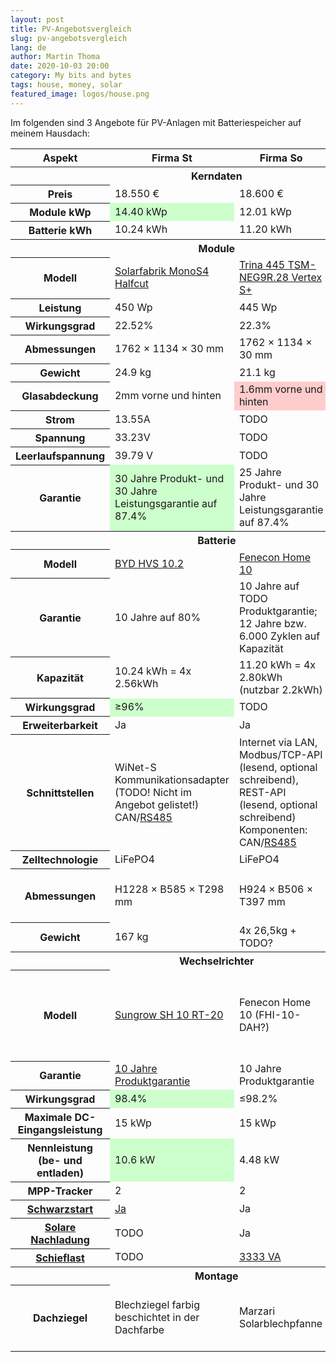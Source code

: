 ```yaml
---
layout: post
title: PV-Angebotsvergleich
slug: pv-angebotsvergleich
lang: de
author: Martin Thoma
date: 2020-10-03 20:00
category: My bits and bytes
tags: house, money, solar
featured_image: logos/house.png
---
```


Im folgenden sind 3 Angebote für PV-Anlagen mit Batteriespeicher auf meinem Hausdach:

<style>
    .good {
        background-color: #ccffcc;
    }
    .bad {
        background-color: #ffcccc;
    }
</style>

<table>
    <thead>
        <tr>
            <th>Aspekt</th>
            <th>Firma St</th>
            <th>Firma So</th>
            <th>Firma Z</th>
        </tr>
    </thead>
    <tbody>
        <tr><th colspan="4" style="text-align: center;">Kerndaten</th></tr>
        <tr>
            <th>Preis</th>
            <td>18.550 €</td>
            <td>18.600 €</td>
            <td>20.250 €</td>
        </tr>
        <tr>
            <th>Module kWp</th>
            <td class="good">14.40 kWp</td>
            <td>12.01 kWp</td>
            <td>12.74 kWp</td>
        </tr>
        <tr>
            <th>Batterie kWh</th>
            <td>10.24 kWh</td>
            <td>11.20 kWh</td>
            <td>11.00 kWh</td>
        </tr>
        <tr><th colspan="4" style="text-align: center;">Module</th></tr>
        <tr>
            <th>Modell</th>
            <td><a href="https://solar-fabrik.de/solarmodule/mono-s4-halfcut-trend-white/">Solarfabrik MonoS4 Halfcut</a></td>
            <td><a href="https://pages.trinasolar.com/rs/567-KJK-096/images/Datasheet-Vertex%20S%2B-NEG9R.28-EN-2023-445W.pdf">Trina 445 TSM-NEG9R.28 Vertex S+</a></td>
            <td><a href="https://www.solarwatt.de/canto/download/lq1eacp49d00te8084k5rij139">Solarwatt vision M 5.0 budget pure</a></td>
        </tr>
        <tr>
            <th>Leistung</th>
            <td>450 Wp</td>
            <td>445 Wp</td>
            <td>455 Wp</td>
        </tr>
        <tr>
            <th>Wirkungsgrad</th>
            <td>22.52%</td>
            <td>22.3%</td>
            <td>22.8%</td>
        </tr>
        <tr>
            <th>Abmessungen</th>
            <td>1762 × 1134 × 30 mm</td>
            <td>1762 × 1134 × 30 mm</td>
            <td>1762 × 1134 × 35 mm</td>
        </tr>
        <tr>
            <th>Gewicht</th>
            <td>24.9 kg</td>
            <td>21.1 kg</td>
            <td>24.8 kg</td>
        </tr>
        <tr>
            <th>Glasabdeckung</th>
            <td>2mm vorne und hinten</td>
            <td class="bad">1.6mm vorne und hinten</td>
            <td>2mm vorne und hinten</td>
        </tr>
        <tr>
            <th>Strom</th>
            <td>13.55A</td>
            <td>TODO</td>
            <td>TODO</td>
        </tr>
        <tr>
            <th>Spannung</th>
            <td>33.23V</td>
            <td>TODO</td>
            <td>TODO</td>
        </tr>
        <tr>
            <th>Leerlaufspannung</th>
            <td>39.79 V</td>
            <td>TODO</td>
            <td>40.0 V</td>
        </tr>
        <tr>
            <th>Garantie</th>
            <td class="good">30 Jahre Produkt- und 30 Jahre Leistungsgarantie auf 87.4%</td>
            <td>25 Jahre Produkt- und 30 Jahre Leistungsgarantie auf 87.4%</td>
            <td>25 Jahre Produkt- und 30 Jahre Leistungsgarantie</td>
        </tr>
        <tr><th colspan="4" style="text-align: center;">Batterie</th></tr>
        <tr>
            <th>Modell</th>
            <td><a href="https://bydbatterybox.com/uploads/downloads/220426%20BYD%20Battery-Box%20Premium%20HVS_HVM%20Datenblatt%20V1.6%20DE-626901ba4b60f.pdf">BYD HVS 10.2</a></td>
            <td><a href="https://docs.fenecon.de/pdfs/home-avu/2024/de/2024-01_FENECON_Home-10_Produktblatt_DE_Web-1.pdf">Fenecon Home 10</a></td>
            <td><a href="https://www.sonnen.de/stromspeicher/sonnenbatterie-10-hybrid">Sonnenbatterie 10 hybrid</a></td>
        </tr>
        <tr>
            <th>Garantie</th>
            <td>10 Jahre auf 80%</td>
            <td>10 Jahre auf TODO Produktgarantie; 12 Jahre bzw. 6.000 Zyklen auf Kapazität</td>
            <td>10 Jahre auf TODO</td>
        </tr>
        <tr>
            <th>Kapazität</th>
            <td>10.24 kWh = 4x 2.56kWh</td>
            <td>11.20 kWh = 4x 2.80kWh (nutzbar 2.2kWh)</td>
            <td>11 kWh (nutzbar 10kWh)</td>
        </tr>
        <tr>
            <th>Wirkungsgrad</th>
            <td class="good">≥96%</td>
            <td>TODO</td>
            <td>&le;95.9 %</td>
        </tr>
        <tr>
            <th>Erweiterbarkeit</th>
            <td>Ja</td>
            <td>Ja</td>
            <td class="bad">Nein</td>
        </tr>
        <tr>
            <th>Schnittstellen</th>
            <td>WiNet-S Kommunikationsadapter (TODO! Nicht im Angebot gelistet!)<br/>CAN/<a href="https://de.wikipedia.org/wiki/EIA-485">RS485</a></td>
            <td>Internet via LAN, Modbus/TCP-API (lesend, optional schreibend), REST-API (lesend, optional schreibend)<br/>Komponenten: CAN/<a href="https://de.wikipedia.org/wiki/EIA-485">RS485</a></td>
            <td>sonnenKNX Module, TODO</td>
        </tr>
        <tr>
            <th>Zelltechnologie</th>
            <td>LiFePO4</td>
            <td>LiFePO4</td>
            <td>LiFePO4</td>
        </tr>
        <tr>
            <th>Abmessungen</th>
            <td>H1228 × B585 × T298 mm</td>
            <td> H924 × B506 × T397 mm</td>
            <td>H1840 × B690 × T270 mm (20cm Abstand rundrum)</td>
        </tr>
        <tr>
            <th>Gewicht</th>
            <td>167 kg</td>
            <td>4x 26,5kg + TODO?</td>
            <td>138 kg</td>
        </tr>
        <tr><th colspan="4" style="text-align: center;">Wechselrichter</th></tr>
        <tr>
            <th>Modell</th>
            <td><a href="https://www.cet-technology.de/wp-content/uploads/2023/12/Sungrow-SH6.0RT_SH8.0RT_SH10RT-20_Datenblatt.pdf">Sungrow SH 10 RT-20</a></td>
            <td>Fenecon Home 10 (FHI-10-DAH?)</td>
            <td>Sonnen Inverter 10-3-2<br/>10kW AC-Ausgangsleistung<br/>3=Anzahl Phasen<br/>2=Anzahl MPP-Tracker</td>
        </tr>
        <tr>
            <th>Garantie</th>
            <td><a href="https://www.sonnenshop.de/sungrow-hybrid-sh10.0rt">10 Jahre Produktgarantie</a></td>
            <td>10 Jahre Produktgarantie</td>
            <td>10 Jahre Produktgarantie</td>
        </tr>
        <tr>
            <th>Wirkungsgrad</th>
            <td class="good">98.4%</td>
            <td>&le;98.2%</td>
            <td class="bad">&le;95.4%</td>
        </tr>
        <tr>
            <th>Maximale DC-Eingangsleistung</th>
            <td>15 kWp</td>
            <td>15 kWp</td>
            <td>15 kWp</td>
        </tr>
        <tr>
            <th>Nennleistung (be- und entladen)</th>
            <td class="good">10.6 kW</td>
            <td>4.48 kW</td>
            <td>4.6 kW</td>
        </tr>
        <tr>
            <th>MPP-Tracker</th>
            <td>2</td>
            <td>2</td>
            <td>2</td>
        </tr>
        <tr>
            <th><a href="https://de.wikipedia.org/wiki/Schwarzstart">Schwarzstart</a></th>
            <td><a href="https://ger.sungrowpower.com/upload/file/20220202/DE%20FS%20Sungrow%203-phasiger%20Hybrid%20Factsheet%20FAQ%203.pdf">Ja</a></td>
            <td>Ja</td>
            <td>TODO</td>
        </tr>
        <tr>
            <th><a href="https://www.solaranlage-ratgeber.de/photovoltaik/photovoltaik-technik/photovoltaik-auch-bei-stromausfall-nutzen">Solare Nachladung</a></th>
            <td>TODO</td>
            <td>Ja</td>
            <td>TODO</td>
        </tr>
        <tr>
            <th><a href="https://www.photovoltaik-web.de/photovoltaik/photovoltaik-quiz/quizfragen/schieflast-drehstromnetz">Schieflast</a></th>
            <td>TODO</td>
            <td><a href="https://docs.fenecon.de/de/home/home_10/betrieb_und_serviceanleitung/Betrieb_und_Serviceanleitung_Home_10.html">3333 VA</a></td>
            <td>TODO</td>
        </tr>
        <tr><th colspan="4" style="text-align: center;">Montage</th></tr>
        <tr>
            <th>Dachziegel</th>
            <td>Blechziegel farbig beschichtet in der Dachfarbe</td>
            <td>Marzari Solarblechpfanne</td>
            <td class="bad">Ziegel anschleifen - Gefahr von Undichtigkeiten ⚠️</td>
        </tr>
</table>
